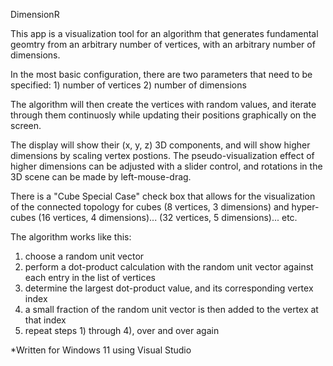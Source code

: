 DimensionR

This app is a visualization tool for an algorithm that generates fundamental geomtry from an arbitrary number of vertices, 
with an arbitrary number of dimensions.

In the most basic configuration, there are two parameters that need to be specified:
    1) number of vertices
    2) number of dimensions

The algorithm will then create the vertices with random values, and iterate through them continuosly while updating their positions graphically 
on the screen.

The display will show their (x, y, z) 3D components, and will show higher dimensions by scaling vertex postions. The pseudo-visualization effect of 
higher dimensions can be adjusted with a slider control, and rotations in the 3D scene can be made by left-mouse-drag.

There is a "Cube Special Case" check box that allows for the visualization of the connected topology for cubes (8 vertices, 3 dimensions) and 
hyper-cubes (16 vertices, 4 dimensions)... (32 vertices, 5 dimensions)... etc.

The algorithm works like this:
  1) choose a random unit vector
  2) perform a dot-product calculation with the random unit vector against each entry in the list of vertices
  3) determine the largest dot-product value, and its corresponding vertex index
  4) a small fraction of the random unit vector is then added to the vertex at that index
  5) repeat steps 1) through 4), over and over again


*Written for Windows 11 using Visual Studio
